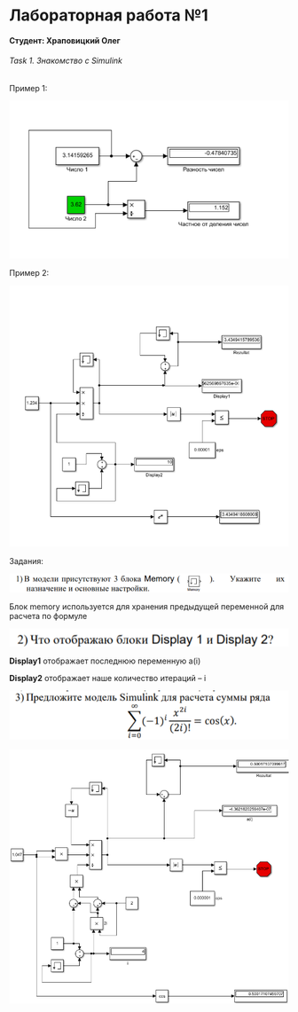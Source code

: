 # Лабораторная работа №1

#### Студент: Храповицкий Олег

###### Task 1. Знакомство с Simulink
Пример 1:

<p align="center">
    <img src="images/pic1.png" >
</p>

Пример 2:

<p align="center">
    <img src="images/pic2.png" >
</p>

Задания:

<p align="center">
    <img src="images/q1.png" >
</p>

Блок memory используется для хранения предыдущей переменной для расчета по формуле
<p align="center">
    <img src="images/q2.png" >
</p>

<b>Display1</b> отображает последнюю переменную a(i)

<b>Display2</b> отображает наше количество итераций – i

<p align="center">
    <img src="images/q3.png" >
</p>

<p align="center">
    <img src="images/p3.png" >
</p>